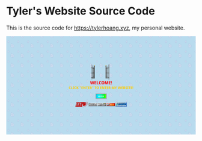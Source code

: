 # Tyler's Website Source Code

This is the source code for https://tylerhoang.xyz, my personal website.

![Enter Screen](/img/screenshot.png)

